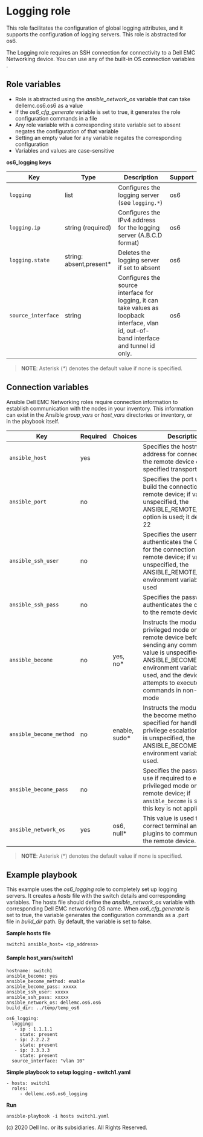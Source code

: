 Logging role
============

This role facilitates the configuration of global logging attributes, and it supports the configuration of logging servers. This role is abstracted for os6.

The Logging role requires an SSH connection for connectivity to a Dell EMC Networking device. You can use any of the built-in OS connection variables .


Role variables
--------------

- Role is abstracted using the *ansible_network_os* variable that can take dellemc.os6.os6 as a value
- If the *os6_cfg_generate* variable is set to true, it generates the role configuration commands in a file
- Any role variable with a corresponding state variable set to absent negates the configuration of that variable
- Setting an empty value for any variable negates the corresponding configuration
-  Variables and values are case-sensitive

**os6_logging keys**

| Key        | Type                      | Description                                             | Support               |
|------------|---------------------------|---------------------------------------------------------|-----------------------|
| ``logging`` | list | Configures the logging server (see ``logging.*``) | os6 |
| ``logging.ip`` | string (required)         | Configures the IPv4 address for the logging server (A.B.C.D format) | os6 |
| ``logging.state`` | string: absent,present\*     | Deletes the logging server if set to absent   | os6 |
| ``source_interface`` | string | Configures the source interface for logging, it can take values as loopback interface, vlan id, out-of-band interface and tunnel id only. | os6 |

> **NOTE**: Asterisk (_*_) denotes the default value if none is specified. 

Connection variables
--------------------

Ansible Dell EMC Networking roles require connection information to establish communication with the nodes in your inventory. This information can exist in the Ansible *group_vars* or *host_vars* directories or inventory, or in the playbook itself.

| Key         | Required | Choices    | Description                                         |
|-------------|----------|------------|-----------------------------------------------------|
| ``ansible_host`` | yes      |            | Specifies the hostname or address for connecting to the remote device over the specified transport |
| ``ansible_port`` | no       |            | Specifies the port used to build the connection to the remote device; if value is unspecified, the ANSIBLE_REMOTE_PORT option is used; it defaults to 22 |
| ``ansible_ssh_user`` | no       |            | Specifies the username that authenticates the CLI login for the connection to the remote device; if value is unspecified, the ANSIBLE_REMOTE_USER environment variable value is used  |
| ``ansible_ssh_pass`` | no       |            | Specifies the password that authenticates the connection to the remote device.  |
| ``ansible_become`` | no       | yes, no\*   | Instructs the module to enter privileged mode on the remote device before sending any commands; if value is unspecified, the ANSIBLE_BECOME environment variable value is used, and the device attempts to execute all commands in non-privileged mode |
| ``ansible_become_method`` | no       | enable, sudo\*   | Instructs the module to allow the become method to be specified for handling privilege escalation; if value is unspecified, the ANSIBLE_BECOME_METHOD environment variable value is used. |
| ``ansible_become_pass`` | no       |            | Specifies the password to use if required to enter privileged mode on the remote device; if ``ansible_become`` is set to no this key is not applicable. |
| ``ansible_network_os`` | yes      | os6, null\*  | This value is used to load the correct terminal and cliconf plugins to communicate with the remote device. |

> **NOTE**: Asterisk (\*) denotes the default value if none is specified.

Example playbook
----------------

This example uses the *os6_logging* role to completely set up logging servers. It creates a *hosts* file with the switch details and corresponding variables. The hosts file should define the *ansible_network_os* variable with corresponding Dell EMC networking OS name. When *os6_cfg_generate* is set to true, the variable generates the configuration commands as a .part file in *build_dir* path. By default, the variable is set to false.

**Sample hosts file**
 
    switch1 ansible_host= <ip_address> 

#### Sample host_vars/switch1

    hostname: switch1
    ansible_become: yes
    ansible_become_method: enable
    ansible_become_pass: xxxxx
    ansible_ssh_user: xxxxx
    ansible_ssh_pass: xxxxx
    ansible_network_os: dellemc.os6.os6
    build_dir: ../temp/temp_os6
	  
    os6_logging:
      logging:
       - ip : 1.1.1.1
         state: present
       - ip: 2.2.2.2
         state: present
       - ip: 3.3.3.3
         state: present
      source_interface: "vlan 10"

**Simple playbook to setup logging - switch1.yaml**

    - hosts: switch1
      roles:
         - dellemc.os6.os6_logging

**Run**

    ansible-playbook -i hosts switch1.yaml

(c) 2020 Dell Inc. or its subsidiaries.  All Rights Reserved.

